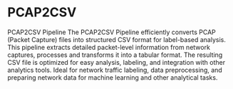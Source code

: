 # PCAP2CSV
PCAP2CSV Pipeline
The PCAP2CSV Pipeline efficiently converts PCAP (Packet Capture) files into structured CSV format for label-based analysis. This pipeline extracts detailed packet-level information from network captures, processes and transforms it into a tabular format. The resulting CSV file is optimized for easy analysis, labeling, and integration with other analytics tools. Ideal for network traffic labeling, data preprocessing, and preparing network data for machine learning and other analytical tasks.
